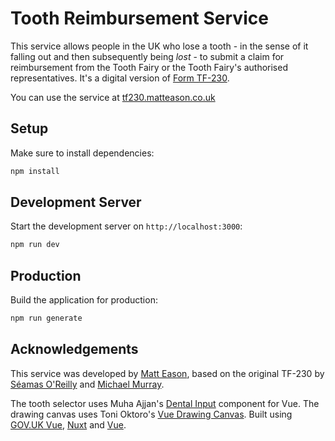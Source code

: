 # Tooth Reimbursement Service

This service allows people in the UK who lose a tooth - in the sense of it falling out and then subsequently being _lost_ -
to submit a claim for reimbursement from the Tooth Fairy or the Tooth Fairy's authorised representatives. It's a digital version of [Form TF-230](https://bsky.app/profile/seamas.bsky.social/post/3lkih6dkek222).

You can use the service at [tf230.matteason.co.uk](https://tf230.matteason.co.uk/)

## Setup

Make sure to install dependencies:

```bash
npm install
```

## Development Server

Start the development server on `http://localhost:3000`:

```bash
npm run dev
```

## Production

Build the application for production:

```bash
npm run generate
```

## Acknowledgements

This service was developed by [Matt Eason](https://matteason.co.uk), based on the original TF-230 by [Séamas O'Reilly](https://bsky.app/profile/seamas.bsky.social) and [Michael Murray](https://bsky.app/profile/yarrumm.bsky.social).

The tooth selector uses Muha Ajjan's [Dental Input](https://gitlab.com/isword/dental-input) component for Vue.
The drawing canvas uses Toni Oktoro's [Vue Drawing Canvas](https://github.com/razztyfication/vue-drawing-canvas).
Built using [GOV.UK Vue](https://github.com/govuk-vue/govuk-vue), [Nuxt](https://nuxt.com/) and [Vue](https://vuejs.org/).
